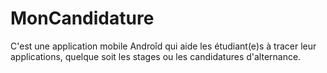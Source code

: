 # MonCandidature

C'est une application mobile Androîd qui aide les étudiant(e)s à tracer leur applications, quelque soit les stages ou les candidatures d'alternance. 
